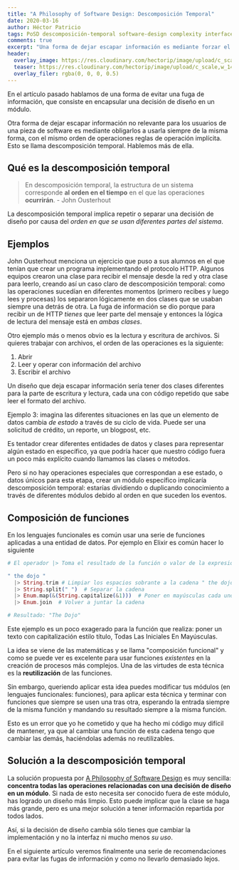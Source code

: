 ```yaml
---
title: "A Philosophy of Software Design: Descomposición Temporal"
date: 2020-03-16
author: Héctor Patricio
tags: PoSD descomposición-temporal software-design complexity interfaces
comments: true
excerpt: "Una forma de dejar escapar información es mediante forzar el orden de las operaciones de un módulo. Veamos cómo evitarlo."
header:
  overlay_image: https://res.cloudinary.com/hectorip/image/upload/c_scale,w_1400/v1584251653/A240034B-230E-4BA2-843D-32357D921811_mwdnzk.jpg
  teaser: https://res.cloudinary.com/hectorip/image/upload/c_scale,w_1400/v1584251653/A240034B-230E-4BA2-843D-32357D921811_mwdnzk.jpg
  overlay_filer: rgba(0, 0, 0, 0.5)
---
```


En el artículo pasado hablamos de una forma de evitar una fuga de información, que consiste en encapsular una decisión de diseño en un módulo.

Otra forma de dejar escapar información no relevante para los usuarios de una pieza de software es mediante obligarlos a usarla siempre de la misma forma, con el mismo orden de operaciones reglas de operación implícita. Esto se llama descomposición temporal. Hablemos más de ella.

## Qué es la descomposición temporal

> En descomposición temporal, la estructura de un sistema corresponde **al orden en el tiempo** en el que las operaciones **ocurrirán**. - John Ousterhout

La descomposición temporal implica repetir o separar una decisión de diseño por causa del _orden en que se usan diferentes partes del sistema_.

## Ejemplos

John Ousterhout menciona un ejercicio que puso a sus alumnos en el que tenían que crear un programa implementando el protocolo HTTP. Algunos equipos crearon una clase para recibir el mensaje desde la red y otra clase para leerlo, creando así un caso claro de descomposición temporal: como las operaciones sucedían en diferentes momentos (primero recibes y luego lees y procesas) los separaron lógicamente en dos clases que se usaban siempre una detrás de otra. La fuga de información se dio porque para recibir un de HTTP _tienes_ que leer parte del mensaje y entonces la lógica de lectura del mensaje está en _ambas clases_.

Otro ejemplo más o menos obvio es la lectura y escritura de archivos. Si quieres trabajar con archivos, el orden de las operaciones es la siguiente: 

1. Abrir
2. Leer y operar con información del archivo
3. Escribir el archivo

Un diseño que deja escapar información sería tener dos clases diferentes para la parte de escritura y lectura, cada una con código repetido que sabe leer el formato del archivo.

Ejemplo 3: imagina las diferentes situaciones en las que un elemento de datos cambia _de estado_ a través de su ciclo de vida. Puede ser una solicitud de crédito, un reporte, un blogpost, etc.

Es tentador crear diferentes entidades de datos y clases para representar algún estado en específico, ya que podría hacer que nuestro código fuera un poco más explícito cuando llamamos las clases o métodos.

Pero si no hay operaciones especiales que correspondan a ese estado, o datos únicos para esta etapa, crear un módulo específico implicaría descomposición temporal: estarías dividiendo o duplicando conocimiento a través de diferentes módulos debido al orden en que suceden los eventos.

## Composición de funciones

En los lenguajes funcionales es común usar una serie de funciones aplicadas a una entidad de datos. Por ejemplo en Elixir es común hacer lo siguiente

```elixir
# El operador |> Toma el resultado de la función o valor de la expresión anterior (o a su izquierda) y lo manda como primer parámetro a la función a la derecha, parecido a una redirección de salida de Unix

" the dojo "
  |> String.trim # Limpiar los espacios sobrante a la cadena " the dojo "
  |> String.split(" ")  # Separar la cadena
  |> Enum.map(&(String.capitalize(&1)))  # Poner en mayúsculas cada uno de los elementos
  |> Enum.join  # Volver a juntar la cadena

# Resultado: "The Dojo"
```

Este ejemplo es un poco exagerado para la función que realiza: poner un texto con capitalización estilo título, Todas Las Iniciales En Mayúsculas.

La idea se viene de las matemáticas y se llama "composición funcional" y como se puede ver es excelente para usar funciones _existentes_ en la creación de procesos más complejos. Una de las virtudes de esta técnica es la **reutilización** de las funciones.

Sin embargo, queriendo aplicar esta idea puedes modificar tus módulos (en lenguajes funcionales: funciones), para aplicar esta técnica y terminar con funciones que siempre se usen una tras otra, esperando la entrada siempre de la misma función y mandando su resultado siempre a la misma función.

Esto es un error que yo he cometido y que ha hecho mi código muy difícil de mantener, ya que al cambiar una función de esta cadena tengo que cambiar las demás, haciéndolas además no reutilizables.

## Solución a la descomposición temporal

La solución propuesta por [A Philosophy of Software Design](https://amzn.to/3ba4MEj) es muy sencilla: **concentra todas las operaciones relacionadas con una decisión de diseño en un módulo**. Si nada de esto necesita ser conocido fuera de este módulo, has logrado un diseño más limpio. Esto puede implicar que la clase se haga más grande, pero es una mejor solución a tener información repartida por todos lados. 

Así, si la decisión de diseño cambia sólo tienes que cambiar la implementación y no la interfaz ni mucho menos _su uso_.

En el siguiente artículo veremos finalmente una serie de recomendaciones para evitar las fugas de información y como no llevarlo demasiado lejos.
